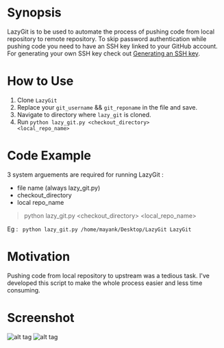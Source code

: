 # Synopsis
LazyGit is to be used to automate the process of pushing code from local repository to remote repository. 
To skip password authentication while pushing code you need to have an SSH key linked to your GitHub account. 
For generating your own SSH key check out [Generating an SSH key](https://help.github.com/articles/generating-an-ssh-key/).

# How to Use
1. Clone <code>LazyGit</code>
2. Replace your <code>git_username</code> && <code>git_reponame</code> in the file and save.
3. Navigate to directory where <code>lazy_git</code> is cloned.
4. Run <code>python lazy_git.py \<checkout_directory\> \<local_repo_name\></code>

# Code Example
3 system arguements are required for running LazyGit :

- file name (always lazy_git.py)
- checkout_directory 
- local repo_name

> python lazy_git.py \<checkout_directory\> \<local_repo_name\>

Eg : <code> python lazy_git.py /home/mayank/Desktop/LazyGit LazyGit </code>

# Motivation
Pushing code from local repository to upstream was a tedious task. 
I've developed this script to make the whole process easier and less time consuming.

# Screenshot
![alt tag](https://github.com/mayank26saxena/LazyGit/blob/master/screenshots/screenshot2.png)
![alt tag](https://github.com/mayank26saxena/LazyGit/blob/master/screenshots/screenshot1.png)
